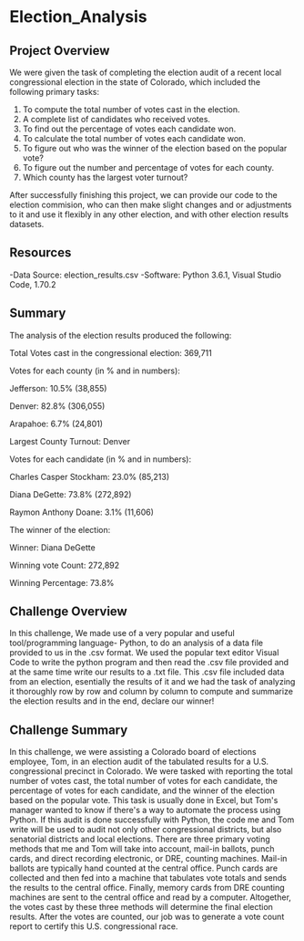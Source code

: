 # Election_Analysis

## Project Overview
We were given the task of completing the election audit of a recent local congressional election in the state of Colorado, which included the following primary tasks:

1. To compute the total number of votes cast in the election.
2. A complete list of candidates who received votes.
3. To find out the percentage of votes each candidate won.
4. To calculate the total number of votes each candidate won.
5. To figure out who was the winner of the election based on the popular vote? 
6. To figure out the number and percentage of votes for each county.
7. Which county has the largest voter turnout?

After successfully finishing this project, we can provide our code to the election commision, who can then make slight changes and or adjustments to it and use
it flexibly in any other election, and with other election results datasets. 

## Resources
-Data Source: election_results.csv
-Software: Python 3.6.1, Visual Studio Code, 1.70.2

## Summary
The analysis of the election results produced the following:

Total Votes cast in the congressional election: 369,711

Votes for each county (in % and in numbers):

Jefferson: 10.5% (38,855)

Denver: 82.8% (306,055)

Arapahoe: 6.7% (24,801)

Largest County Turnout: Denver

Votes for each candidate (in % and in numbers):

Charles Casper Stockham: 23.0% (85,213)

Diana DeGette: 73.8% (272,892)

Raymon Anthony Doane: 3.1% (11,606)

The winner of the election:

Winner: Diana DeGette

Winning vote Count: 272,892

Winning Percentage: 73.8%

## Challenge Overview
In this challenge, We made use of a very popular and useful tool/programming language- Python, to do an analysis of 
a data file provided to us in the .csv format. We used the popular text editor Visual Code to write the python program
and then read the .csv file provided and at the same time write our results to a .txt file. This .csv file included data 
from an election, esentially the results of it and we had the task of analyzing it thoroughly row by row and column by column 
to compute and summarize the election results and in the end, declare our winner!

## Challenge Summary 
In this challenge, we were assisting a Colorado board of elections employee, Tom, in an election audit of the tabulated results 
for a U.S. congressional precinct in Colorado. We were tasked with reporting the total number of votes cast, the total number of 
votes for each candidate, the percentage of votes for each candidate, and the winner of the election based on the popular vote. 
This task is usually done in Excel, but Tom's manager wanted to know if there's a way to automate the process using Python. 
If this audit is done successfully with Python, the code me and Tom write will be used to audit not only other congressional 
districts, but also senatorial districts and local elections. There are three primary voting methods that me and Tom will take into account, 
mail-in ballots, punch cards, and direct recording electronic, or DRE, counting machines. Mail-in ballots are typically hand counted at the 
central office. Punch cards are collected and then fed into a machine that tabulates vote totals and sends the results to the central office. 
Finally, memory cards from DRE counting machines are sent to the central office and read by a computer. Altogether, the votes cast by these 
three methods will determine the final election results. After the votes are counted, our job was to generate a vote count report to certify 
this U.S. congressional race.


